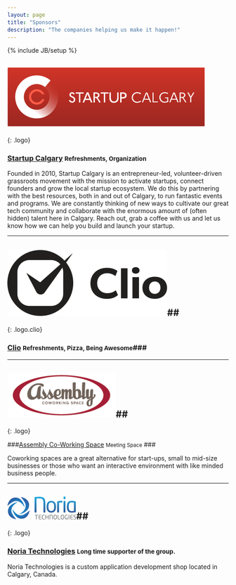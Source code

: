 ```yaml
---
layout: page
title: "Sponsors"
description: "The companies helping us make it happen!"
---
```

{% include JB/setup %}

## [![Startup Calgary](assets/images/startup-calgary.png "Startup Calgary")](http://startupcalgary.ca) ##
{: .logo}

### [Startup Calgary](http://startupcalgary.ca) <small>Refreshments, Organization</small> ###

Founded in 2010, Startup Calgary is an entrepreneur-led, volunteer-driven grassroots movement with the mission to activate startups, connect founders and grow the local startup ecosystem. We do this by partnering with the best resources, both in and out of Calgary, to run fantastic events and programs. We are constantly thinking of new ways to cultivate our great tech community and collaborate with the enormous amount of (often hidden) talent here in Calgary. Reach out, grab a coffee with us and let us know how we can help you build and launch your startup.

---

## [![Clio](assets/images/clio-logo.png "Clio")](http://goclio.com)##
{: .logo.clio}

### [Clio](http://goclio.com) <small>Refreshments, Pizza, Being Awesome</small>###

---

## [![Assembly YYC Logo](assets/images/assembly-logo.png "Assembly YYC")](http://assemblycs.com)##
{: .logo}

###[Assembly Co-Working Space](http://assemblycs.com) <small>Meeting Space</small> ###

Coworking spaces are a great alternative for start-ups, small to mid-size businesses or those who want an interactive environment with like minded business people.

---

## [![Noria Technologies Logo](assets/images/noria-logo.png "Noria Technologies")](http://noriatechnologies.com/)##
{: .logo}

### [Noria Technologies](http://noriatechnologies.com/) <small>Long time supporter of the group.</small> ###

Noria Technologies is a custom application development shop located in Calgary, Canada.